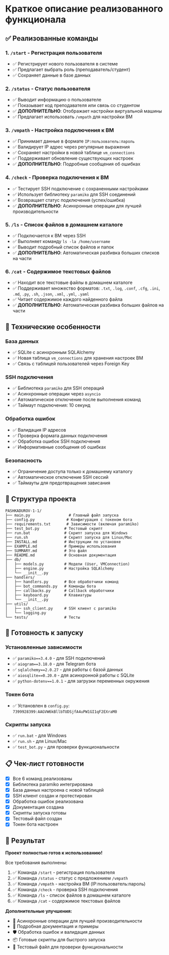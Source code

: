 # Краткое описание реализованного функционала

## ✅ Реализованные команды

### 1. `/start` - Регистрация пользователя
- ✅ Регистрирует нового пользователя в системе
- ✅ Предлагает выбрать роль (преподаватель/студент)
- ✅ Сохраняет данные в базе данных

### 2. `/status` - Статус пользователя
- ✅ Выводит информацию о пользователе
- ✅ Показывает код преподавателя или связь со студентом
- ✅ **ДОПОЛНИТЕЛЬНО**: Отображает настройки виртуальной машины
- ✅ Предлагает использовать `/vmpath` для настройки ВМ

### 3. `/vmpath` - Настройка подключения к ВМ
- ✅ Принимает данные в формате `IP:пользователь:пароль`
- ✅ Валидирует IP адрес через регулярные выражения
- ✅ Сохраняет настройки в новой таблице `vm_connections`
- ✅ Поддерживает обновление существующих настроек
- ✅ **ДОПОЛНИТЕЛЬНО**: Подробные сообщения об ошибках

### 4. `/check` - Проверка подключения к ВМ
- ✅ Тестирует SSH подключение с сохраненными настройками
- ✅ Использует библиотеку `paramiko` для SSH соединений
- ✅ Возвращает статус подключения (успех/ошибка)
- ✅ **ДОПОЛНИТЕЛЬНО**: Асинхронные операции для лучшей производительности

### 5. `/ls` - Список файлов в домашнем каталоге
- ✅ Подключается к ВМ через SSH
- ✅ Выполняет команду `ls -la /home/username`
- ✅ Выводит подробный список файлов и папок
- ✅ **ДОПОЛНИТЕЛЬНО**: Автоматическая разбивка больших списков на части

### 6. `/cat` - Содержимое текстовых файлов
- ✅ Находит все текстовые файлы в домашнем каталоге
- ✅ Поддерживает множество форматов: `.txt`, `.log`, `.conf`, `.cfg`, `.ini`, `.md`, `.py`, `.sh`, `.json`, `.xml`, `.yml`, `.yaml`
- ✅ Читает содержимое каждого найденного файла
- ✅ **ДОПОЛНИТЕЛЬНО**: Автоматическая разбивка больших файлов на части

## 🔧 Технические особенности

### База данных
- ✅ SQLite с асинхронным SQLAlchemy
- ✅ Новая таблица `vm_connections` для хранения настроек ВМ
- ✅ Связь с таблицей пользователей через Foreign Key

### SSH подключения
- ✅ Библиотека `paramiko` для SSH операций
- ✅ Асинхронные операции через `asyncio`
- ✅ Автоматическое отключение после выполнения команд
- ✅ Таймаут подключения: 10 секунд

### Обработка ошибок
- ✅ Валидация IP адресов
- ✅ Проверка формата данных подключения
- ✅ Обработка ошибок SSH подключения
- ✅ Информативные сообщения об ошибках

### Безопасность
- ✅ Ограничение доступа только к домашнему каталогу
- ✅ Автоматическое отключение SSH сессий
- ✅ Таймауты для предотвращения зависания

## 📁 Структура проекта

```
PASHKADUROV-1-1/
├── main.py                 # Главный файл запуска
├── config.py              # Конфигурация с токеном бота
├── requirements.txt       # Зависимости (включая paramiko)
├── test_bot.py           # Тестовый скрипт
├── run.bat               # Скрипт запуска для Windows
├── run.sh                # Скрипт запуска для Linux/Mac
├── INSTALL.md            # Инструкции по установке
├── EXAMPLE.md            # Примеры использования
├── SUMMARY.md            # Это файл
├── README.md             # Основная документация
├── db/
│   ├── models.py         # Модели (User, VMConnection)
│   ├── engine.py         # Настройка SQLAlchemy
│   └── __init__.py
├── handlers/
│   ├── handlers.py       # Все обработчики команд
│   ├── bot_commands.py   # Команды бота
│   ├── callbacks.py      # Callback обработчики
│   ├── keyboard.py       # Клавиатуры
│   └── __init__.py
├── utils/
│   ├── ssh_client.py     # SSH клиент с paramiko
│   └── logging.py
└── tests/                # Тесты
```

## 🚀 Готовность к запуску

### Установленные зависимости
- ✅ `paramiko==3.4.0` - для SSH подключений
- ✅ `aiogram==3.18.0` - для Telegram бота
- ✅ `sqlalchemy==2.0.27` - для работы с базой данных
- ✅ `aiosqlite==0.20.0` - для асинхронной работы с SQLite
- ✅ `python-dotenv==1.0.1` - для загрузки переменных окружения

### Токен бота
- ✅ Установлен в `config.py`: `7399928399:AAGVW6kBllbTUDSjfA4uPW1GI1qF2EXraM0`

### Скрипты запуска
- ✅ `run.bat` - для Windows
- ✅ `run.sh` - для Linux/Mac
- ✅ `test_bot.py` - для проверки функциональности

## 📋 Чек-лист готовности

- [x] Все 6 команд реализованы
- [x] Библиотека paramiko интегрирована
- [x] База данных настроена с новой таблицей
- [x] SSH клиент создан и протестирован
- [x] Обработка ошибок реализована
- [x] Документация создана
- [x] Скрипты запуска готовы
- [x] Тестовый файл создан
- [x] Токен бота настроен

## 🎯 Результат

**Проект полностью готов к использованию!**

Все требования выполнены:
1. ✅ Команда `/start` - регистрация пользователя
2. ✅ Команда `/status` - статус с предложением `/vmpath`
3. ✅ Команда `/vmpath` - настройка ВМ (IP:пользователь:пароль)
4. ✅ Команда `/check` - проверка SSH подключения
5. ✅ Команда `/ls` - список файлов в домашнем каталоге
6. ✅ Команда `/cat` - содержимое текстовых файлов

**Дополнительные улучшения:**
- 🔄 Асинхронные операции для лучшей производительности
- 📝 Подробная документация и примеры
- 🛡️ Обработка ошибок и валидация данных
- 📦 Готовые скрипты для быстрого запуска
- 🧪 Тестовый файл для проверки функциональности 